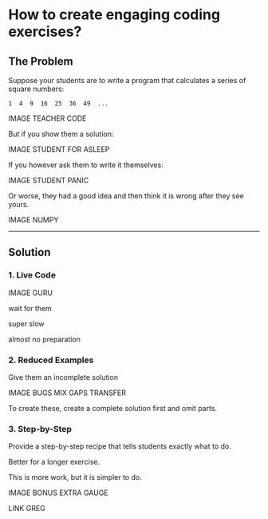 
# How to create engaging coding exercises?

## The Problem

Suppose your students are to write a program
that calculates a series of square numbers:

    1  4  9  16  25  36  49  ...
  
IMAGE TEACHER CODE

But if you show them a solution:

IMAGE STUDENT FOR ASLEEP

If you however ask them to write it themselves:

IMAGE STUDENT PANIC

Or worse, they had a good idea and then think it is wrong after they see yours.

IMAGE NUMPY

----

## Solution

### 1. Live Code

IMAGE GURU

wait for them

super slow

almost no preparation

### 2. Reduced Examples

Give them an incomplete solution

IMAGE BUGS MIX GAPS TRANSFER

To create these, create a complete solution first and omit parts.

### 3. Step-by-Step

Provide a step-by-step recipe that tells students exactly what to do.

Better for a longer exercise.

This is more work, but it is simpler to do.

IMAGE BONUS EXTRA GAUGE

LINK GREG